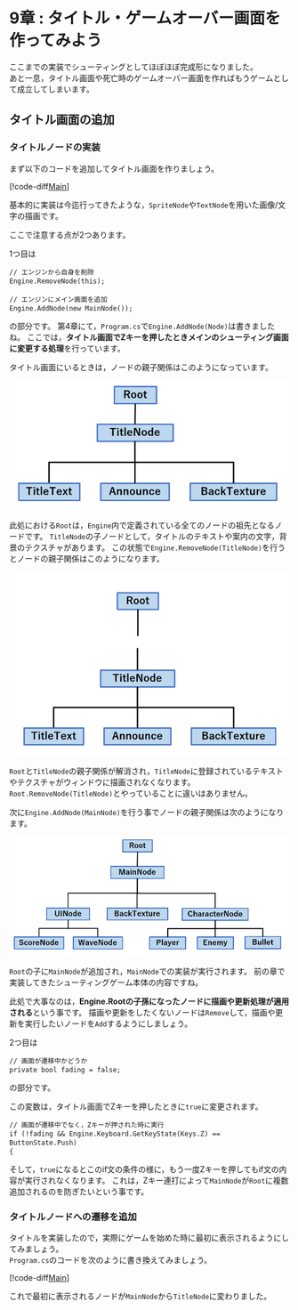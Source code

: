 # 9章 : タイトル・ゲームオーバー画面を作ってみよう

ここまでの実装でシューティングとしてほぼほぼ完成形になりました。  
あと一息，タイトル画面や死亡時のゲームオーバー画面を作ればもうゲームとして成立してしまいます。

## タイトル画面の追加

### タイトルノードの実装

まず以下のコードを追加してタイトル画面を作りましょう。

[!code-diff[Main](Spl1.cs)]

基本的に実装は今迄行ってきたような，`SpriteNode`や`TextNode`を用いた画像/文字の描画です。  

ここで注意する点が2つあります。  

1つ目は

```
// エンジンから自身を削除
Engine.RemoveNode(this);

// エンジンにメイン画面を追加
Engine.AddNode(new MainNode());
```

の部分です。
第4章にて，`Program.cs`で`Engine.AddNode(Node)`は書きましたね。
ここでは，**タイトル画面でZキーを押したときメインのシューティング画面に変更する処理**を行っています。

タイトル画面にいるときは，ノードの親子関係はこのようになっています。

![Pic1](Pic1.png)

此処における`Root`は，`Engine`内で定義されている全てのノードの祖先となるノードです。
`TitleNode`の子ノードとして，タイトルのテキストや案内の文字，背景のテクスチャがあります。
この状態で`Engine.RemoveNode(TitleNode)`を行うとノードの親子関係はこのようになります。

![Pic2](Pic2.png)

`Root`と`TitleNode`の親子関係が解消され，`TitleNode`に登録されているテキストやテクスチャがウィンドウに描画されなくなります。
`Root.RemoveNode(TitleNode)`とやっていることに違いはありません。

次に`Engine.AddNode(MainNode)`を行う事でノードの親子関係は次のようになります。

![Pic3](Pic3.png)

`Root`の子に`MainNode`が追加され，`MainNode`での実装が実行されます。
前の章で実装してきたシューティングゲーム本体の内容ですね。

此処で大事なのは，**Engine.Rootの子孫になったノードに描画や更新処理が適用される**という事です。
描画や更新をしたくないノードは`Remove`して，描画や更新を実行したいノードを`Add`するようにしましょう。


2つ目は

```
// 画面が遷移中かどうか
private bool fading = false;
```

の部分です。

この変数は，タイトル画面でZキーを押したときに`true`に変更されます。

```
// 画面が遷移中でなく，Zキーが押された時に実行
if (!fading && Engine.Keyboard.GetKeyState(Keys.Z) == ButtonState.Push)
{
```

そして，`true`になるとこのif文の条件の様に，もう一度Zキーを押してもif文の内容が実行されなくなります。
これは，Zキー連打によって`MainNode`が`Root`に複数追加されるのを防ぎたいという事です。

### タイトルノードへの遷移を追加

タイトルを実装したので，実際にゲームを始めた時に最初に表示されるようにしてみましょう。  
`Program.cs`のコードを次のように書き換えてみましょう。

[!code-diff[Main](Spl2.cs)]

これで最初に表示されるノードが`MainNode`から`TitleNode`に変わりました。
